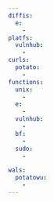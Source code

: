 ```yaml
---
diffis:
  e:
    -
platfs:
  vulnhub:
    -
curls:
  potato:
    -
functions:
  unix:
    -
  e:
    -
  vulnhub:
    -
  bf:
    -
  sudo:
    -

wals:
  potatowu:
    -
---
```

